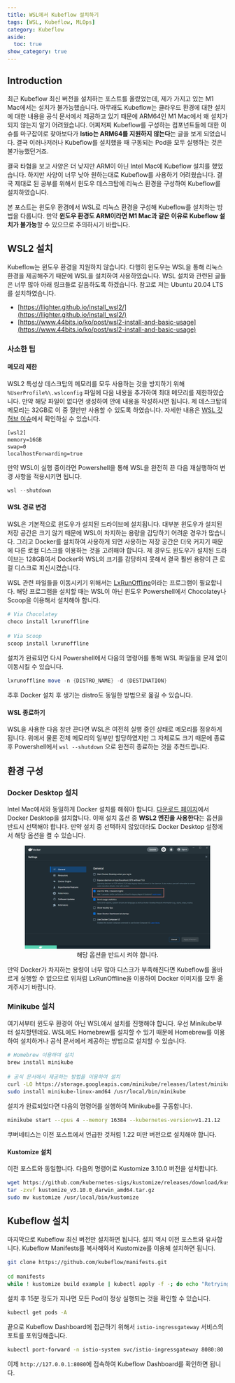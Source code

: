 ```yaml
---
title: WSL에서 Kubeflow 설치하기
tags: [WSL, Kubeflow, MLOps]
category: Kubeflow
aside:
  toc: true
show_category: true
---
```



<!--more-->

## Introduction

최근 Kubeflow 최신 버전을 설치하는 포스트를 올렸었는데, 제가 가지고 있는 M1 Mac에서는 설치가 불가능했습니다. 아무래도 Kubeflow는 클라우드 환경에 대한 설치에 대한 내용을 공식 문서에서 제공하고 있기 때문에 ARM64인 M1 Mac에서 왜 설치가 되지 않는지 알기 어려웠습니다. 어찌저찌 Kubeflow를 구성하는 컴포넌트들에 대한 이슈를 마구잡이로 찾아보다가 **Istio는 ARM64를 지원하지 않는다**는 글을 보게 되었습니다. 결국 이러나저러나 Kubeflow를 설치했을 때 구동되는 Pod을 모두 실행하는 것은 불가능했던거죠.

결국 타협을 보고 사양은 더 낮지만 ARM이 아닌 Intel Mac에 Kubeflow 설치를 했었습니다. 하지만 사양이 너무 낮아 원하는대로 Kubeflow를 사용하기 어려웠습니다. 결국 제대로 된 공부를 위해서 윈도우 데스크탑에 리눅스 환경을 구성하여 Kubeflow를 설치하였습니다. 

본 포스트는 윈도우 환경에서 WSL로 리눅스 환경을 구성해 Kubeflow를 설치하는 방법을 다룹니다. 만약 **윈도우 환경도 ARM이라면 M1 Mac과 같은 이유로 Kubeflow 설치가 불가능**할 수 있으므로 주의하시기 바랍니다.



## WSL2 설치

Kubeflow는 윈도우 환경을 지원하지 않습니다. 다행히 윈도우는 WSL을 통해 리눅스 환경을 제공해주기 때문에 WSL을 설치하여 사용하였습니다. WSL 설치와 관련된 글들은 너무 많아 아래 링크들로 갈음하도록 하겠습니다. 참고로 저는 Ubuntu 20.04 LTS를 설치하였습니다.

-   [https://llighter.github.io/install_wsl2/](https://llighter.github.io/install_wsl2/)
-   [https://www.44bits.io/ko/post/wsl2-install-and-basic-usage](https://www.44bits.io/ko/post/wsl2-install-and-basic-usage)

### 사소한 팁

#### 메모리 제한

WSL2 특성상 데스크탑의 메모리를 모두 사용하는 것을 방지하기 위해 `%UserProfile%\.wslconfig` 파일에 다음 내용을 추가하여 최대 메모리를 제한하였습니다. 만약 해당 파일이 없다면 생성하여 안에 내용을 작성하시면 됩니다. 제 데스크탑의 메모리는 32GB로 이 중 절반만 사용할 수 있도록 하였습니다. 자세한 내용은 [WSL 깃허브 이슈](https://github.com/microsoft/WSL/issues/4166#issuecomment-526725261)에서 확인하실 수 있습니다.

```
[wsl2]
memory=16GB
swap=0
localhostForwarding=true
```

만약 WSL이 실행 중이라면 Powershell을 통해 WSL을 완전히 끈 다음 재실행하여 변경 사항을 적용시키면 됩니다.

```powershell
wsl --shutdown
```

#### WSL 경로 변경

WSL은 기본적으로 윈도우가 설치된 드라이브에 설치됩니다. 대부분 윈도우가 설치된 저장 공간은 크기 않기 때문에 WSL이 차지하는 용량을 감당하기 어려운 경우가 많습니다. 그리고 Docker를 설치하여 사용하게 되면 사용하는 저장 공간은 더욱 커지기 때문에 다른 로컬 디스크를 이용하는 것을 고려해야 합니다. 제 경우도 윈도우가 설치된 드라이브는 128GB여서 Docker와 WSL의 크기를 감당하지 못해서 결국 훨씬 용량이 큰 로컬 디스크로 피신시켰습니다.

WSL 관련 파일들을 이동시키기 위해서는 [LxRunOffline](https://github.com/DDoSolitary/LxRunOffline)이라는 프로그램이 필요합니다. 해당 프로그램을 설치할 때는 WSL이 아닌 윈도우 Powershell에서 Chocolatey나 Scoop을 이용해서 설치해야 합니다.

```powershell
# Via Chocolatey
choco install lxrunoffline

# Via Scoop
scoop install lxrunoffline
```

설치가 완료되면 다시 Powershell에서 다음의 명령어를 통해 WSL 파일들을 문제 없이 이동시킬 수 있습니다.

```powershell
lxrunoffline move -n {DISTRO_NAME} -d {DESTINATION}
```

추후 Docker 설치 후 생기는 distro도 동일한 방법으로 옮길 수 있습니다.

#### WSL 종료하기

WSL을 사용한 다음 창만 끈다면 WSL은 여전히 실행 중인 상태로 메모리를 점유하게 됩니다. 위에서 물론 전체 메모리의 일부만 할당하였지만 그 자체로도 크기 때문에 종료 후 Powershell에서 `wsl --shutdown` 으로 완전히 종료하는 것을 추천드립니다.

## 환경 구성

### Docker Desktop 설치

Intel Mac에서와 동일하게 Docker 설치를 해줘야 합니다. [다운로드 페이지](https://www.docker.com/products/docker-desktop/)에서 Docker Desktop을 설치합니다. 이때 설치 옵션 중 **WSL2 엔진을 사용한다**는 옵션을 반드시 선택해야 합니다. 만약 설치 중 선택하지 않았더라도 Docker Desktop 설정에서 해당 옵션을 켤 수 있습니다.

<center>
  <figure>
    <img src="/assets/images/2022-05-29-install-kubeflow-on-wsl/docker-settings.png" alt="docker-wsl-settings" style="zoom:50%;" loading="lazy"/>
    <figcaption style="text-align: center;">해당 옵션을 반드시 켜야 합니다.</figcaption>
  </figure>
</center>

만약 Docker가 차지하는 용량이 너무 많아 디스크가 부족해진다면 Kubeflow를 올바르게 실행할 수 없으므로 위처럼 LxRunOffline을 이용하여 Docker 이미지를 모두 옮겨주시기 바랍니다.

### Minikube 설치

여기서부터 윈도우 환경이 아닌 WSL에서 설치를 진행해야 합니다. 우선 Minikube부터 설치할텐데요. WSL에도 Homebrew를 설치할 수 있기 때문에 Homebrew를 이용하여 설치하거나 공식 문서에서 제공하는 방법으로 설치할 수 있습니다.

```bash
# Homebrew 이용하여 설치
brew install minikube

# 공식 문서에서 제공하는 방법을 이용하여 설치
curl -LO https://storage.googleapis.com/minikube/releases/latest/minikube-linux-amd64
sudo install minikube-linux-amd64 /usr/local/bin/minikube
```

설치가 완료되었다면 다음의 명령어를 실행하여 Minikube를 구동합니다.

```bash
minikube start --cpus 4 --memory 16384 --kubernetes-version=v1.21.12
```

쿠버네티스는 이전 포스트에서 언급한 것처럼 1.22 미만 버전으로 설치해야 합니다.

#### Kustomize 설치

이전 포스트와 동일합니다. 다음의 명령어로 Kustomize 3.10.0 버전을 설치합니다.

```bash
wget https://github.com/kubernetes-sigs/kustomize/releases/download/kustomize%2Fv3.10.0/kustomize_v3.10.0_darwin_amd64.tar.gz
tar -zxvf kustomize_v3.10.0_darwin_amd64.tar.gz
sudo mv kustomize /usr/local/bin/kustomize
```

## Kubeflow 설치

마지막으로 Kubeflow 최신 버전만 설치하면 됩니다. 설치 역시 이전 포스트와 유사합니다. Kubeflow Manifests를 복사해와서 Kustomize를 이용해 설치하면 됩니다.

```bash
git clone https://github.com/kubeflow/manifests.git

cd manifests
while ! kustomize build example | kubectl apply -f -; do echo "Retrying to apply resources"; sleep 10; done
```

설치 후 15분 정도가 지나면 모든 Pod이 정상 실행되는 것을 확인할 수 있습니다.

```bash
kubectl get pods -A
```

끝으로 Kubeflow Dashboard에 접근하기 위해서 `istio-ingressgateway` 서비스의 포트를 포워딩해줍니다.

```bash
kubectl port-forward -n istio-system svc/istio-ingressgateway 8080:80  
```

이제 `http://127.0.0.1:8080`에 접속하여 Kubeflow Dashboard를 확인하면 됩니다.